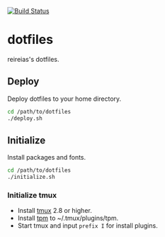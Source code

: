 [![Build Status](https://travis-ci.org/reireias/dotfiles.svg?branch=master)](https://travis-ci.org/reireias/dotfiles)

# dotfiles

reireias's dotfiles.

## Deploy
Deploy dotfiles to your home directory.

```sh
cd /path/to/dotfiles
./deploy.sh
```

## Initialize
Install packages and fonts.

```sh
cd /path/to/dotfiles
./initialize.sh
```

### Initialize tmux
- Install [tmux](https://github.com/tmux/tmux) 2.8 or higher.
- Install [tpm](https://github.com/tmux-plugins/tpm) to ~/.tmux/plugins/tpm.
- Start tmux and input `prefix I` for install plugins.
